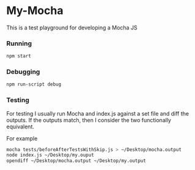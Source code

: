 # My-Mocha

This is a test playground for developing a Mocha JS

### Running

```bash
npm start
```

### Debugging

```bash
npm run-script debug
```

### Testing

For testing I usually run Mocha and index.js against a set file and diff the outputs. If the outputs match, then I consider the two functionally equivalent.

For example

```bash
mocha tests/beforeAfterTestsWithSkip.js > ~/Desktop/mocha.output
node index.js ~/Desktop/my.ouput
opendiff ~/Desktop/mocha.output ~/Desktop/my.output
```
